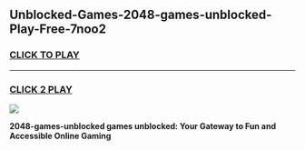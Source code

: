 
## Unblocked-Games-2048-games-unblocked-Play-Free-7noo2
<h3>
<a href="https://premium76.site?title=2048-games-unblocked&ref=10A">CLICK TO PLAY</a></h3>
<hr>

<h3>
<a href="https://premium76.site?title=2048-games-unblocked&ref=10A">CLICK 2 PLAY</a>
  
</h3>

<a href="https://premium76.site?title=2048-games-unblocked&ref=10A"><img src="https://clearcache.store/games.png"></a>


**2048-games-unblocked games unblocked: Your Gateway to Fun and Accessible Online Gaming**
